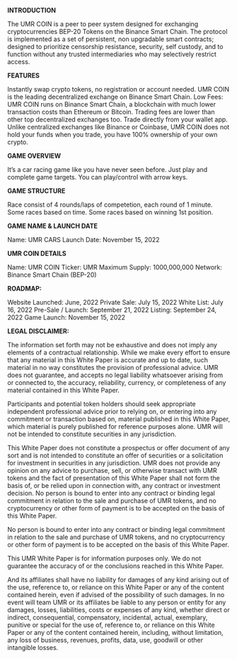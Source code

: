 **INTRODUCTION**

The UMR COIN  is a peer to peer system designed for exchanging cryptocurrencies BEP-20 Tokens on the Binance Smart Chain. The protocol is implemented as a set of persistent, non upgradable smart contracts; designed to prioritize censorship resistance, security, self custody, and to function without any trusted intermediaries who may selectively restrict access.

**FEATURES**

Instantly swap crypto tokens, no registration or account needed.
UMR COIN is the leading decentralized exchange on Binance Smart Chain.
Low Fees: UMR COIN runs on Binance Smart Chain, a blockchain with much lower transaction costs than Ethereum or Bitcoin. Trading fees are lower than other top decentralized exchanges too.
Trade directly from your wallet app. Unlike centralized exchanges like Binance or Coinbase, UMR COIN does not hold your funds when you trade, you have 100% ownership of your own crypto.


**GAME OVERVIEW**

It’s a car racing game like you have never seen before.
Just play and complete game targets.
You can play/control with arrow keys.

**GAME STRUCTURE**

Race consist of 4 rounds/laps of competetion, each round of 1 minute.
Some races based on time.
Some races based on winning 1st position.

**GAME NAME & LAUNCH DATE**

Name: UMR CARS
Launch Date: November 15, 2022

**UMR COIN DETAILS**

Name: UMR COIN
Ticker: UMR
Maximum Supply: 1000,000,000
Network: Binance Smart Chain (BEP-20)

**ROADMAP:**

Website Launched: June, 2022
Private Sale: July 15, 2022
White List: July 16, 2022
Pre-Sale / Launch: September 21, 2022
Listing: September 24, 2022
Game Launch: November 15, 2022

**LEGAL DISCLAIMER:**

The information set forth may not be exhaustive and does not imply any elements of a contractual relationship. While we make every effort to ensure that any material in this White Paper is accurate and up to date, such material in no way constitutes the provision of professional advice. UMR does not guarantee, and accepts no legal liability whatsoever arising from or connected to, the accuracy, reliability, currency, or completeness of any material contained in this White Paper.

Participants and potential token holders should seek appropriate independent professional advice prior to relying on, or entering into any commitment or transaction based on, material published in this White Paper, which material is purely published for reference purposes alone. UMR will not be intended to constitute securities in any jurisdiction.

This White Paper does not constitute a prospectus or offer document of any sort and is not intended to constitute an offer of securities or a solicitation for investment in securities in any jurisdiction. UMR does not provide any opinion on any advice to purchase, sell, or otherwise transact with UMR tokens and the fact of presentation of this White Paper shall not form the basis of, or be relied upon in connection with, any contract or investment decision. No person is bound to enter into any contract or binding legal commitment in relation to the sale and purchase of UMR tokens, and no cryptocurrency or other form of payment is to be accepted on the basis of this White Paper. 

No person is bound to enter into any contract or binding legal commitment in relation to the sale and purchase of UMR tokens, and no cryptocurrency or other form of payment is to be accepted on the basis of this White Paper.

This UMR White Paper is for information purposes only. We do not guarantee the accuracy of or the conclusions reached in this White Paper.

And its affiliates shall have no liability for damages of any kind arising out of the use, reference to, or reliance on this White Paper or any of the content contained herein, even if advised of the possibility of such damages. In no event will team UMR or its affiliates be liable to any person or entity for any damages, losses, liabilities, costs or expenses of any kind, whether direct or indirect, consequential, compensatory, incidental, actual, exemplary, punitive or special for the use of, reference to, or reliance on this White Paper or any of the content contained herein, including, without limitation, any loss of business, revenues, profits, data, use, goodwill or other intangible losses.
